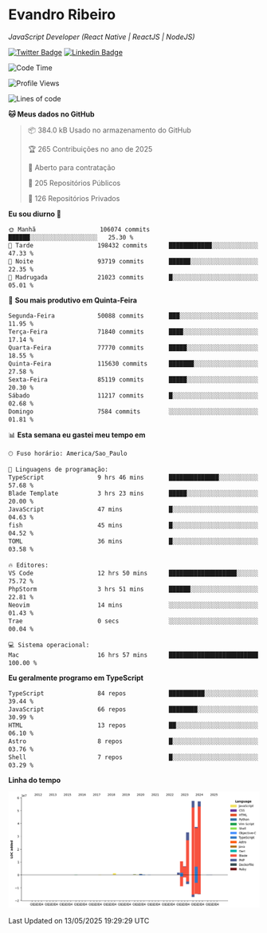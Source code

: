 # Evandro **Ribeiro**

*JavaScript Developer (React Native | ReactJS | NodeJS)*

[![Twitter Badge](https://img.shields.io/badge/-@ribeiroevandro-201B2D?style=flat-square&labelColor=201B2D&logo=twitter&logoColor=white&link=https://twitter.com/ribeiroevandro)](https://twitter.com/ribeiroevandro) 
[![Linkedin Badge](https://img.shields.io/badge/-Evandro%20Ribeiro-201B2D?style=flat-square&logo=Linkedin&logoColor=white&link=https://www.linkedin.com/in/ribeiroevandro)](https://www.linkedin.com/in/ribeiroevandro) 


<!--START_SECTION:waka-->
![Code Time](http://img.shields.io/badge/Code%20Time-4%2C450%20hrs%2053%20mins-blue)

![Profile Views](http://img.shields.io/badge/Visualizac%C3%B5es%20do%20perfil-0-blue)

![Lines of code](https://img.shields.io/badge/Desde%20o%20Hello%20World%20eu%20escrevi-207.2%20million%20linhas%20de%20c%C3%B3digo-blue)

**🐱 Meus dados no GitHub** 

> 📦 384.0 kB Usado no armazenamento do GitHub 
 > 
> 🏆 265 Contribuições no ano de 2025
 > 
> 💼 Aberto para contratação
 > 
> 📜 205 Repositórios Públicos 
 > 
> 🔑 126 Repositórios Privados 
 > 
**Eu sou diurno 🐤** 

```text
🌞 Manhã                  106074 commits      ██████░░░░░░░░░░░░░░░░░░░   25.30 % 
🌆 Tarde                  198432 commits      ████████████░░░░░░░░░░░░░   47.33 % 
🌃 Noite                  93719 commits       ██████░░░░░░░░░░░░░░░░░░░   22.35 % 
🌙 Madrugada              21023 commits       █░░░░░░░░░░░░░░░░░░░░░░░░   05.01 % 
```
📅 **Sou mais produtivo em Quinta-Feira** 

```text
Segunda-Feira            50088 commits       ███░░░░░░░░░░░░░░░░░░░░░░   11.95 % 
Terça-Feira              71840 commits       ████░░░░░░░░░░░░░░░░░░░░░   17.14 % 
Quarta-Feira             77770 commits       █████░░░░░░░░░░░░░░░░░░░░   18.55 % 
Quinta-Feira             115630 commits      ███████░░░░░░░░░░░░░░░░░░   27.58 % 
Sexta-Feira              85119 commits       █████░░░░░░░░░░░░░░░░░░░░   20.30 % 
Sábado                   11217 commits       █░░░░░░░░░░░░░░░░░░░░░░░░   02.68 % 
Domingo                  7584 commits        ░░░░░░░░░░░░░░░░░░░░░░░░░   01.81 % 
```


📊 **Esta semana eu gastei meu tempo em** 

```text
🕑︎ Fuso horário: America/Sao_Paulo

💬 Linguagens de programação: 
TypeScript               9 hrs 46 mins       ██████████████░░░░░░░░░░░   57.68 % 
Blade Template           3 hrs 23 mins       █████░░░░░░░░░░░░░░░░░░░░   20.00 % 
JavaScript               47 mins             █░░░░░░░░░░░░░░░░░░░░░░░░   04.63 % 
fish                     45 mins             █░░░░░░░░░░░░░░░░░░░░░░░░   04.52 % 
TOML                     36 mins             █░░░░░░░░░░░░░░░░░░░░░░░░   03.58 % 

🔥 Editores: 
VS Code                  12 hrs 50 mins      ███████████████████░░░░░░   75.72 % 
PhpStorm                 3 hrs 51 mins       ██████░░░░░░░░░░░░░░░░░░░   22.81 % 
Neovim                   14 mins             ░░░░░░░░░░░░░░░░░░░░░░░░░   01.43 % 
Trae                     0 secs              ░░░░░░░░░░░░░░░░░░░░░░░░░   00.04 % 

💻 Sistema operacional: 
Mac                      16 hrs 57 mins      █████████████████████████   100.00 % 
```

**Eu geralmente programo em TypeScript** 

```text
TypeScript               84 repos            ██████████░░░░░░░░░░░░░░░   39.44 % 
JavaScript               66 repos            ████████░░░░░░░░░░░░░░░░░   30.99 % 
HTML                     13 repos            ██░░░░░░░░░░░░░░░░░░░░░░░   06.10 % 
Astro                    8 repos             █░░░░░░░░░░░░░░░░░░░░░░░░   03.76 % 
Shell                    7 repos             █░░░░░░░░░░░░░░░░░░░░░░░░   03.29 % 
```



**Linha do tempo**

![Lines of Code chart](https://raw.githubusercontent.com/ribeiroevandro/ribeiroevandro/main/assets/bar_graph.png)


 Last Updated on 13/05/2025 19:29:29 UTC
<!--END_SECTION:waka-->
